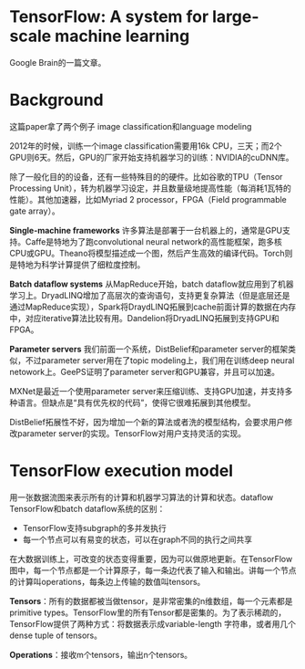 # TensorFlow: A system for large-scale machine learning

Google Brain的一篇文章。

# Background

这篇paper拿了两个例子 image classification和language modeling

2012年的时候，训练一个image classification需要用16k CPU，三天；而2个GPU则6天。然后，GPU的厂家开始支持机器学习的训练：NVIDIA的cuDNN库。

除了一般化目的的设备，还有一些特殊目的的硬件。比如谷歌的TPU（Tensor Processing Unit），转为机器学习设定，并且数量级地提高性能（每消耗1瓦特的性能）。其他加速器，比如Myriad 2 processor，FPGA（Field programmable gate array）。

**Single-machine frameworks** 许多算法是部署于一台机器上的，通常是GPU支持。Caffe是特地为了跑convolutional neural network的高性能框架，跑多核CPU或GPU。Theano将模型描述成一个图，然后产生高效的编译代码。Torch则是特地为科学计算提供了细粒度控制。

**Batch dataflow systems** 从MapReduce开始，batch dataflow就应用到了机器学习上。DryadLINQ增加了高层次的查询语句，支持更复杂算法（但是底层还是通过MapReduce实现），Spark将DraydLINQ拓展到cache前面计算的数据在内存中，对应iterative算法比较有用。Dandelion将DryadLINQ拓展到支持GPU和FPGA。

**Parameter servers** 我们前面一个系统，DistBelief和parameter server的框架类似，不过parameter server用在了topic modeling上，我们用在训练deep neural netowork上。GeePS证明了parameter server和GPU兼容，并且可以加速。

MXNet是最近一个使用parameter server来压缩训练、支持GPU加速，并支持多种语言。但缺点是“具有优先权的代码”，使得它很难拓展到其他模型。

DistBelief拓展性不好，因为增加一个新的算法或者洗的模型结构，会要求用户修改parameter server的实现。TensorFlow对用户支持灵活的实现。

# TensorFlow execution model

用一张数据流图来表示所有的计算和机器学习算法的计算和状态。dataflow TensorFlow和batch dataflow系统的区别：

+ TensorFlow支持subgraph的多并发执行
+ 每一个节点可以有易变的状态，可以在graph不同的执行之间共享

在大数据训练上，可改变的状态变得重要，因为可以做原地更新。在TensorFlow图中，每一个节点都是一个计算原子，每一条边代表了输入和输出。讲每一个节点的计算叫operations，每条边上传输的数值叫tensors。

**Tensors**：所有的数据都被当做tensor，是非常密集的n维数组，每一个元素都是primitive types。TensorFlow里的所有Tensor都是密集的。为了表示稀疏的，TensorFlow提供了两种方式：将数据表示成variable-length 字符串，或者用几个dense tuple of tensors。

**Operations**：接收m个tensors，输出n个tensors。